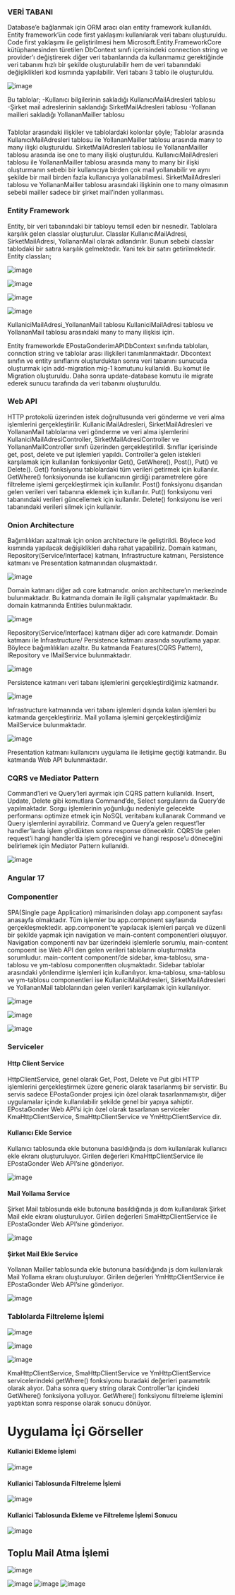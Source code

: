 <h3>VERİ TABANI</h3>
Database’e bağlanmak için ORM aracı olan entity framework kullanıldı. Entity framework’ün code first yaklaşımı kullanılarak veri tabanı oluşturuldu. Code first yaklaşımı ile geliştirilmesi hem Microsoft.Entity.FrameworkCore kütüphanesinden türetilen DbContext sınıfı içerisindeki connection string ve provider’ı değiştirerek diğer veri tabanlarında da kullanmamız gerektiğinde veri tabanını hızlı bir şekilde oluşturulabilir hem de veri tabanındaki değişiklikleri kod kısmında yapılabilir. Veri tabanı 3 tablo ile oluşturuldu. 

![image](https://github.com/ogundogar/E-Posta_Gonderme_Client/assets/92091170/28df4aa9-7427-42eb-ae90-7b5817349684)

Bu tablolar;
-Kullanıcı bilgilerinin sakladığı KullanıcıMailAdresleri tablosu
-Şirket mail adreslerinin saklandığı SirketMailAdresleri tablosu
-Yollanan mailleri sakladığı YollananMailler tablosu


<h3></h3>
Tablolar arasındaki ilişkiler ve tablolardaki kolonlar şöyle;
Tablolar arasında KullanıcıMailAdresleri tablosu ile YollananMailler tablosu arasında many to many ilişki oluşturuldu. SirketMailAdresleri tablosu ile YollananMailler tablosu arasında ise one to many ilişki oluşturuldu. KullanıcıMailAdresleri tablosu ile YollananMailler tablosu arasında many to many bir ilişki oluşturmanın sebebi bir kullanıcıya birden çok mail yollanabilir ve aynı şekilde bir mail birden fazla kullanıcıya yollanabilmesi. SirketMailAdresleri tablosu ve YollananMailler tablosu arasındaki ilişkinin one to many olmasının sebebi mailler sadece bir şirket mail’inden yollanması.

<h3>Entity Framework</h3>

Entity, bir veri tabanındaki bir tabloyu temsil eden bir nesnedir. Tablolara karşılık gelen classlar oluşturulur. Classlar KullanıcıMailAdresi, SirketMailAdresi, YollananMail olarak adlandırılır. Bunun sebebi classlar tablodaki bir satıra karşılık gelmektedir. Yani tek bir satırı getirilmektedir.
Entity classları;

![image](https://github.com/ogundogar/E-Posta_Gonderme_Client/assets/92091170/31800d82-cc65-4779-95de-e7d1030feabf)

![image](https://github.com/ogundogar/E-Posta_Gonderme_Client/assets/92091170/5fe732c8-e91a-4108-83b7-37e2841429a9)

![image](https://github.com/ogundogar/E-Posta_Gonderme_Client/assets/92091170/6922cacb-22a5-42d6-92bf-2941c5507248)

![image](https://github.com/ogundogar/E-Posta_Gonderme_Client/assets/92091170/08a5d3ba-8756-45db-a7c6-7b718b87e471)

KullaniciMailAdresi_YollananMail tablosu KullaniciMailAdresi tablosu ve YollananMail tablosu arasındaki many to many ilişkisi için.


Entity frameworkde EPostaGonderimAPIDbContext sınıfında tabloları, connction string ve tablolar arası ilişkileri tanımlanmaktadır. Dbcontext sınıfın ve entity sınıflarını oluşturduktan sonra veri tabanını sunucuda oluşturmak için add-migration mig-1 komutunu kullanıldı. Bu komut ile Migration oluşturuldu. Daha sonra update-database komutu ile migrate ederek sunucu tarafında da veri tabanını oluşturuldu.


<h3>Web API</h3>
HTTP protokolü üzerinden istek doğrultusunda veri gönderme ve veri alma işlemlerini gerçekleştirilir. KullaniciMailAdresleri, SirketMailAdresleri ve YollananMail tablolarına veri gönderme ve veri alma işlemlerini KullaniciMailAdresiController, SirketMailAdresiController ve YollananMailController sınıfı üzerinden gerçekleştirildi. Sınıflar içerisinde get, post, delete ve put işlemleri yapıldı. Controller’a gelen istekleri karşılamak için kullanılan fonksiyonlar Get(), GetWhere(), Post(), Put() ve Delete(). Get() fonksiyonu tablolardaki tüm verileri getirmek için kullanılır. GetWhere() fonksiyonunda ise kullanıcının girdiği parametrelere göre filtreleme işlemi gerçekleştirmek için kullanılır. Post() fonksiyonu dışarıdan gelen verileri veri tabanına eklemek için kullanılır. Put() fonksiyonu veri tabanındaki verileri güncellemek için kullanılır. Delete() fonksiyonu ise veri tabanındaki verileri silmek için kullanılır.

<h3></h3>
<h3>Onion Architecture</h3>
Bağımlılıkları azaltmak için onion architecture ile geliştirildi. Böylece kod kısmında yapılacak değişiklikleri daha rahat yapabiliriz. Domain katmanı, Repository(Service/Interface) katmanı, Infrastructure katmanı, Persistence katmanı ve Presentation katmanından oluşmaktadır. 

![image](https://github.com/ogundogar/E-Posta_Gonderme_Client/assets/92091170/a51dedf7-8350-4b8e-a364-87df47832826)

Domain katmanı diğer adı core katmanıdır. onion architecture’ın merkezinde bulunmaktadır. Bu katmanda domain ile ilgili çalışmalar yapılmaktadır. Bu domain katmanında Entities bulunmaktadır. 

![image](https://github.com/ogundogar/E-Posta_Gonderme_Client/assets/92091170/9b2c2b91-7ce1-4d26-821d-5ad654bce014)

Repository(Service/Interface) katmanı diğer adı core katmanıdır. Domain katmanı ile Infrastructure/ Persistence katmanı arasında soyutlama yapar. Böylece bağımlılıkları azaltır. Bu katmanda Features(CQRS Pattern), IRepository ve IMailService bulunmaktadır.

![image](https://github.com/ogundogar/E-Posta_Gonderme_Client/assets/92091170/a378293c-f290-4c38-94ac-45dacbd84d86)

Persistence katmanı veri tabanı işlemlerini gerçekleştirdiğimiz katmandır. 

![image](https://github.com/ogundogar/E-Posta_Gonderme_Client/assets/92091170/f3285489-e093-4b53-9cd2-e91c9a10fa49)

Infrastructure katmanında veri tabanı işlemleri dışında kalan işlemleri bu katmanda gerçekleştiririz. Mail yollama işlemini gerçekleştirdiğimiz MailService bulunmaktadır.

![image](https://github.com/ogundogar/E-Posta_Gonderme_Client/assets/92091170/23c0ef7d-5f54-43d0-b7f0-78e3fa3e1a75)

Presentation katmanı kullanıcını uygulama ile iletişime geçtiği katmandır. Bu katmanda Web API bulunmaktadır. 


<h3>CQRS ve Mediator Pattern</h3>
Command’leri ve Query’leri ayırmak için CQRS pattern kullanıldı. Insert, Update, Delete gibi komutlara Command’de, Select sorgularını da Query’de yapılmaktadır. Sorgu işlemlerinin yoğunluğu nedeniyle gelecekte performansı optimize etmek için NoSQL veritabanı kullanarak Command ve Query işlemlerini ayırabiliriz.
Command ve Query’a gelen request’ler handler’larda işlem gördükten sonra response dönecektir. 
CQRS’de gelen request’i hangi handler’da işlem göreceğini ve hangi respose’u döneceğini belirlemek için Mediator Pattern kullanıldı.

![image](https://github.com/ogundogar/E-Posta_Gonderme_Client/assets/92091170/8d06cf12-516b-44ed-9587-e22115b2e0bd)

<h4></h4>
<h3>Angular 17</h3>
<h3>Componentler</h3>
SPA(Single page Application) mimarisinden dolayı app.component sayfası anasayfa olmaktadır. Tüm işlemler bu app.component sayfasında gerçekleşmektedir.
 app.component’te yapılacak işlemleri parçalı ve düzenli bir şekilde yapmak için navigation ve main-content componentleri oluşuyor. Navigation componenti nav bar üzerindeki işlemlerle sorumlu, main-content compoent ise Web API den gelen verileri tablolarını oluşturmakta sorumludur. 
main-content componenti’de sidebar, kma-tablosu, sma-tablosu ve ym-tablosu componentten oluşmaktadır. Sidebar tablolar arasındaki yönlendirme işlemleri için kullanılıyor. kma-tablosu, sma-tablosu ve ym-tablosu componentleri ise KullaniciMailAdresleri, SirketMailAdresleri ve YollananMail tablolarından gelen verileri karşılamak için kullanılıyor.

![image](https://github.com/ogundogar/E-Posta_Gonderme_Client/assets/92091170/8dc04589-18b2-4899-86d0-7bc47c86fc76)

![image](https://github.com/ogundogar/E-Posta_Gonderme_Client/assets/92091170/22d7d8e8-7ca9-4fe3-873e-32b033a654a3)

![image](https://github.com/ogundogar/E-Posta_Gonderme_Client/assets/92091170/ee749978-ff87-4931-ac4a-27d138e2e199)


<h3>Serviceler</h3>
<h4>Http Client Service</h4>
HttpClientService, genel olarak Get, Post, Delete ve Put gibi HTTP işlemlerini gerçekleştirmek üzere generic olarak tasarlanmış bir servistir. Bu servis sadece EPostaGonder projesi için özel olarak tasarlanmamıştır, diğer uygulamalar içinde kullanılabilir şekilde genel bir yapıya sahiptir.
EPostaGonder Web API’si için özel olarak tasarlanan serviceler KmaHttpClientService, SmaHttpClientService ve YmHttpClientService dir.


<h4>Kullanıcı Ekle Service</h4>
Kullanıcı tablosunda ekle butonuna basıldığında js dom kullanılarak kullanıcı ekle ekranı oluşturuluyor. Girilen değerleri KmaHttpClientService ile EPostaGonder Web API’sine gönderiyor.


![image](https://github.com/ogundogar/E-Posta_Gonderme_Client/assets/92091170/3772df6a-e1cf-458c-8a26-b373d5d4801c)


<h4>Mail Yollama Service</h4>
Şirket Mail tablosunda ekle butonuna basıldığında js dom kullanılarak Şirket Mail ekle ekranı oluşturuluyor. Girilen değerleri SmaHttpClientService ile EPostaGonder Web API’sine gönderiyor.

![image](https://github.com/ogundogar/E-Posta_Gonderme_Client/assets/92091170/953e9e92-35fc-4a48-ae9e-636e32615d05)

<h4>Şirket Mail Ekle Service</h4>
Yollanan Mailler tablosunda ekle butonuna basıldığında js dom kullanılarak Mail Yollama ekranı oluşturuluyor. Girilen değerleri YmHttpClientService ile EPostaGonder Web API’sine gönderiyor.

![image](https://github.com/ogundogar/E-Posta_Gonderme_Client/assets/92091170/632df9e4-2ff0-4c26-99c4-1ea26bd4f09b)

<h3>Tablolarda Filtreleme İşlemi</h3>

![image](https://github.com/ogundogar/E-Posta_Gonderme_Client/assets/92091170/151baa1f-5c44-4f83-b1f0-025df598b321)

![image](https://github.com/ogundogar/E-Posta_Gonderme_Client/assets/92091170/4292f4d3-d0cb-4ae4-8ddd-e87216596b50)

![image](https://github.com/ogundogar/E-Posta_Gonderme_Client/assets/92091170/658ff2f6-9e5d-493b-8953-c243ef9e1816)

KmaHttpClientService, SmaHttpClientService ve YmHttpClientService servicelerindeki getWhere() fonksiyonu buradaki değerleri parametrik olarak alıyor. Daha sonra query string olarak Controller’lar içindeki GetWhere() fonksiyona yolluyor. GetWhere() fonksiyonu filtreleme işlemini yaptıktan sonra response olarak sonucu dönüyor.

<h1>Uygulama İçi Görseller</h1>

<h4>Kullanici Ekleme İşlemi</h4>

![image](https://github.com/ogundogar/E-Posta_Gonderme_API/assets/92091170/4294bb05-45d5-4e26-83c9-32a555c528b2)

<h4>Kullanici Tablosunda Filtreleme İşlemi</h4>

![image](https://github.com/ogundogar/E-Posta_Gonderme_API/assets/92091170/016512fe-a3b4-4578-a40a-6b16b1506f87)

<h4>Kullanici Tablosunda Ekleme ve Filtreleme İşlemi Sonucu</h4>

![image](https://github.com/ogundogar/E-Posta_Gonderme_API/assets/92091170/d651bc9b-ccce-46de-86fe-4aa63151dcb3)

<h2>Toplu Mail Atma İşlemi</h2>

![image](https://github.com/ogundogar/E-Posta_Gonderme_API/assets/92091170/a2a59c3d-a251-4205-8f61-94710c452afd)

![image](https://github.com/ogundogar/E-Posta_Gonderme_API/assets/92091170/d52cf395-a1e6-4b24-a83c-c7f374bd9dda)
![image](https://github.com/ogundogar/E-Posta_Gonderme_API/assets/92091170/97dc902f-5432-4d6e-9ebe-0917cc39eda0)
![image](https://github.com/ogundogar/E-Posta_Gonderme_API/assets/92091170/a909a886-2679-4126-9eba-25bbc6a16832)




